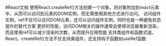 #React文档
使用React.createRef()方法创建一个对象，将对象附加到react元素中，从而可以访问到元素的DOM实例，而无需使用其他方式进行访问。
访问组件实例，ref不仅可以访问DOM元素，还可以访问组件实例，同时也是一种避免状态提升的替代方案
更好的性能，访问DOM相关的操作通常会使得浏览器重新渲染，而且使用ref可以减少渲染的次数，从而提升应用性能
支持类组件和函数式组，React。createRef()方法不仅支持类组件，还支持钩子函数如useRef函数
